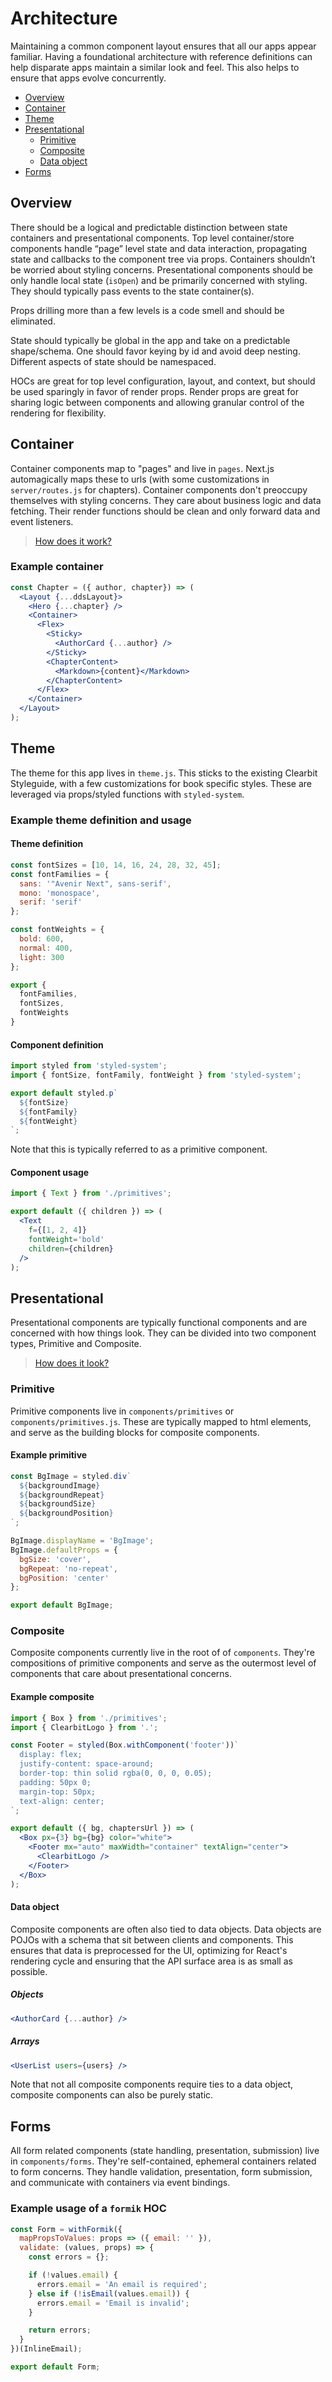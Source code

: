 # Architecture

Maintaining a common component layout ensures that all our apps appear familiar.
Having a foundational architecture with reference definitions can help disparate apps maintain a similar look and feel.
This also helps to ensure that apps evolve concurrently.

- [Overview](#overview)
- [Container](#container)
- [Theme](#theme)
- [Presentational](#presentational)
  - [Primitive](#primitive)
  - [Composite](#composite)
  - [Data object](#data-object)
- [Forms](#forms)

## Overview

There should be a logical and predictable distinction between state containers and presentational components.
Top level container/store components handle “page” level state and data interaction, propagating state and callbacks to the component tree via props.
Containers shouldn’t be worried about styling concerns. Presentational components should be only handle local state (`isOpen`) and be primarily concerned with styling.
They should typically pass events to the state container(s).

Props drilling more than a few levels is a code smell and should be eliminated.

State should typically be global in the app and take on a predictable shape/schema.
One should favor keying by id and avoid deep nesting. Different aspects of state should be namespaced.

HOCs are great for top level configuration, layout, and context, but should be used sparingly in favor of render props.
Render props are great for sharing logic between components and allowing granular control of the rendering for flexibility.

## Container

Container components map to "pages" and live in `pages`.
Next.js automagically maps these to urls (with some customizations in `server/routes.js` for chapters).
Container components don't preoccupy themselves with styling concerns.
They care about business logic and data fetching.
Their render functions should be clean and only forward data and event listeners.

> [How does it work?][components]

### Example container

```jsx
const Chapter = ({ author, chapter}) => (
  <Layout {...ddsLayout}>
    <Hero {...chapter} />
    <Container>
      <Flex>
        <Sticky>
          <AuthorCard {...author} />
        </Sticky>
        <ChapterContent>
          <Markdown>{content}</Markdown>
        </ChapterContent>
      </Flex>
    </Container>
  </Layout>
);
```

## Theme

The theme for this app lives in `theme.js`.
This sticks to the existing Clearbit Styleguide, with a few customizations for book specific styles.
These are leveraged via props/styled functions with `styled-system`.

### Example theme definition and usage

#### Theme definition

```js
const fontSizes = [10, 14, 16, 24, 28, 32, 45];
const fontFamilies = {
  sans: '"Avenir Next", sans-serif',
  mono: 'monospace',
  serif: 'serif'
};

const fontWeights = {
  bold: 600,
  normal: 400,
  light: 300
};

export {
  fontFamilies,
  fontSizes,
  fontWeights
}
```

#### Component definition

```jsx
import styled from 'styled-system';
import { fontSize, fontFamily, fontWeight } from 'styled-system';

export default styled.p`
  ${fontSize}
  ${fontFamily}
  ${fontWeight}
`;
```

Note that this is typically referred to as a primitive component.

#### Component usage

```jsx
import { Text } from './primitives';

export default ({ children }) => (
  <Text
    f={[1, 2, 4]}
    fontWeight='bold'
    children={children}
  />
);
```

## Presentational

Presentational components are typically functional components and are concerned with how things look.
They can be divided into two component types, Primitive and Composite.

> [How does it look?][components]

### Primitive

Primitive components live in `components/primitives` or `components/primitives.js`.
These are typically mapped to html elements, and serve as the building blocks for composite components.

#### Example primitive

```jsx
const BgImage = styled.div`
  ${backgroundImage}
  ${backgroundRepeat}
  ${backgroundSize}
  ${backgroundPosition}
`;

BgImage.displayName = 'BgImage';
BgImage.defaultProps = {
  bgSize: 'cover',
  bgRepeat: 'no-repeat',
  bgPosition: 'center'
};

export default BgImage;
```

### Composite

Composite components currently live in the root of of `components`.
They're compositions of primitive components and serve as the outermost level of components that care about presentational concerns.

#### Example composite

```jsx
import { Box } from './primitives';
import { ClearbitLogo } from '.';

const Footer = styled(Box.withComponent('footer'))`
  display: flex;
  justify-content: space-around;
  border-top: thin solid rgba(0, 0, 0, 0.05);
  padding: 50px 0;
  margin-top: 50px;
  text-align: center;
`;

export default ({ bg, chaptersUrl }) => (
  <Box px={3} bg={bg} color="white">
    <Footer mx="auto" maxWidth="container" textAlign="center">
      <ClearbitLogo />
    </Footer>
  </Box>
);
```

#### Data object

Composite components are often also tied to data objects.
Data objects are POJOs with a schema that sit between clients and components.
This ensures that data is preprocessed for the UI, optimizing for React's rendering cycle and ensuring that the API surface area is as small as possible.

##### Objects

```jsx
<AuthorCard {...author} />
```

##### Arrays

```jsx
<UserList users={users} />
```

Note that not all composite components require ties to a data object, composite components can also be purely static.

## Forms

All form related components (state handling, presentation, submission) live in `components/forms`.
They're self-contained, ephemeral containers related to form concerns.
They handle validation, presentation, form submission, and communicate with containers via event bindings.

### Example usage of a `formik` HOC

```jsx
const Form = withFormik({
  mapPropsToValues: props => ({ email: '' }),
  validate: (values, props) => {
    const errors = {};

    if (!values.email) {
      errors.email = 'An email is required';
    } else if (!isEmail(values.email)) {
      errors.email = 'Email is invalid';
    }

    return errors;
  }
})(InlineEmail);

export default Form;
```

[components]: https://medium.com/@dan_abramov/smart-and-dumb-components-7ca2f9a7c7d0

